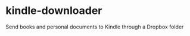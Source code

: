 kindle-downloader
=================

Send books and personal documents to Kindle through a Dropbox folder
